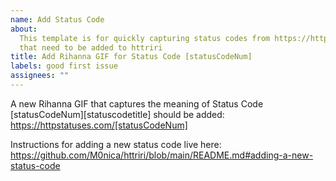 ```yaml
---
name: Add Status Code
about:
  This template is for quickly capturing status codes from https://httpstatuses.com/
  that need to be added to httriri
title: Add Rihanna GIF for Status Code [statusCodeNum]
labels: good first issue
assignees: ""
---
```


A new Rihanna GIF that captures the meaning of Status Code [statusCodeNum][statuscodetitle] should be added: https://httpstatuses.com/[statusCodeNum]

Instructions for adding a new status code live here: https://github.com/M0nica/httriri/blob/main/README.md#adding-a-new-status-code
